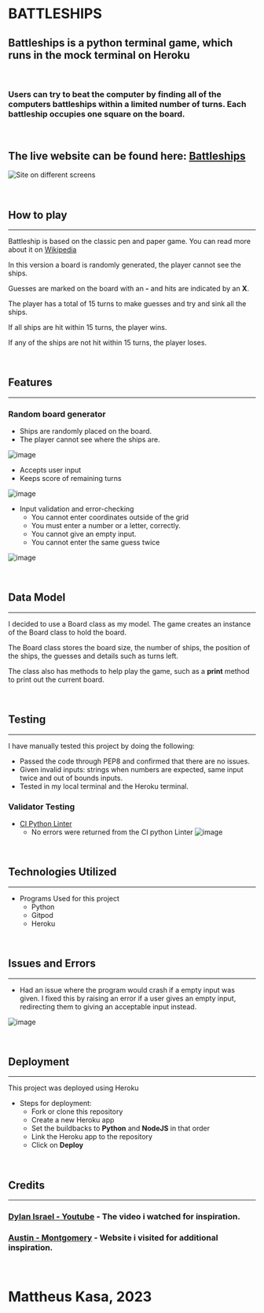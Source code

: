 # BATTLESHIPS

## Battleships is a python terminal game, which runs in the mock terminal on Heroku
<p>&nbsp;</p>
  
### Users can try to beat the computer by finding all of the computers battleships within a limited number of turns. Each battleship occupies one square on the board.
<p>&nbsp;</p>

## The live website can be found here: [Battleships](https://battleships-project-3.herokuapp.com/)

![Site on different screens](/Mockup-Battleships.jpg)
<p>&nbsp;</p>

## How to play
---
Battleship is based on the classic pen and paper game. You can read more about it on [Wikipedia](https://en.wikipedia.org/wiki/Battleship_(game))

In this version a board is randomly generated, the player cannot see the ships.

Guesses are marked on the board with an **-** and hits are indicated by an **X**.

The player has a total of 15 turns to make guesses and try and sink all the ships.

If all ships are hit within 15 turns, the player wins.

If any of the ships are not hit within 15 turns, the player loses.

<p>&nbsp;</p>

## Features
---
### Random board generator
- Ships are randomly placed on the board.
- The player cannot see where the ships are.

![image](/battleships%20image1.png)

- Accepts user input
- Keeps score of remaining turns

![image](/battleships%20hit.png)

- Input validation and error-checking
    - You cannot enter coordinates outside of the grid
    - You must enter a number or a letter, correctly.
    - You cannot give an empty input.
    - You cannot enter the same guess twice

![image](/battleships%20error.png)

<p>&nbsp;</p>

## Data Model
---
I decided to use a Board class as my model. The game creates an instance of the Board class to hold the board.

The Board class stores the board size, the number of ships, the position of the ships, the guesses and details such as turns left.

The class also has methods to help play the game, such as a **print** method to print out the current board.
<p>&nbsp;</p>

## Testing
---
I have manually tested this project by doing the following:

- Passed the code through PEP8 and confirmed that there are no issues.
- Given invalid inputs: strings when numbers are expected, same input twice and out of bounds inputs.
- Tested in my local terminal and the Heroku terminal.

### Validator Testing
- [CI Python Linter](https://pep8ci.herokuapp.com/)
    - No errors were returned from the CI python Linter
    ![image](/CI%20python%20linter%20no%20errors.png)

<p>&nbsp;</p>

## Technologies Utilized
---
- Programs Used for this project
    - Python
    - Gitpod
    - Heroku

<p>&nbsp;</p>

## Issues and Errors
---
- Had an issue where the program would crash if a empty input was given. I fixed this by raising an error if a user gives an empty input, redirecting them to giving an acceptable input instead.

![image](/battleships%20no%20input.png)

<p>&nbsp;</p>

## Deployment
---
This project was deployed using Heroku
- Steps for deployment:
    - Fork or clone this repository
    - Create a new Heroku app
    - Set the buildbacks to **Python** and **NodeJS** in that order
    - Link the Heroku app to the repository
    - Click on **Deploy**

<p>&nbsp;</p>

## Credits
---

### [Dylan Israel - Youtube](https://www.youtube.com/watch?v=7Ki_2gr0rsE) - The video i watched for inspiration.

### [Austin - Montgomery](https://bigmonty12.github.io/battleship) - Website i visited for additional inspiration.


<p>&nbsp;</p>

# Mattheus Kasa, 2023

